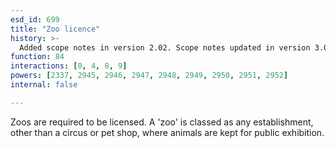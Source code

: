 ```yaml
---
esd_id: 699
title: "Zoo licence"
history: >-
  Added scope notes in version 2.02. Scope notes updated in version 3.00. Term name changed from 'Licence - zoo' to 'Licences - zoos' in version 3.00. Name changed to 'Zoo licence' in version 4.00.
function: 84
interactions: [0, 4, 8, 9]
powers: [2337, 2945, 2946, 2947, 2948, 2949, 2950, 2951, 2952]
internal: false

---
```


Zoos are required to be licensed. A 'zoo' is classed as any establishment, other than a circus or pet shop, where animals are kept for public exhibition.

